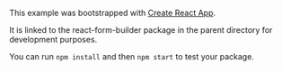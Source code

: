 This example was bootstrapped with [Create React App](https://github.com/facebook/create-react-app).

It is linked to the react-form-builder package in the parent directory for development purposes.

You can run `npm install` and then `npm start` to test your package.
